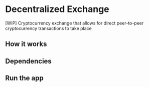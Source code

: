# Decentralized Exchange

[WIP] Cryptocurrency exchange that allows for direct peer-to-peer cryptocurrency transactions to take place

## How it works

## Dependencies

## Run the app

